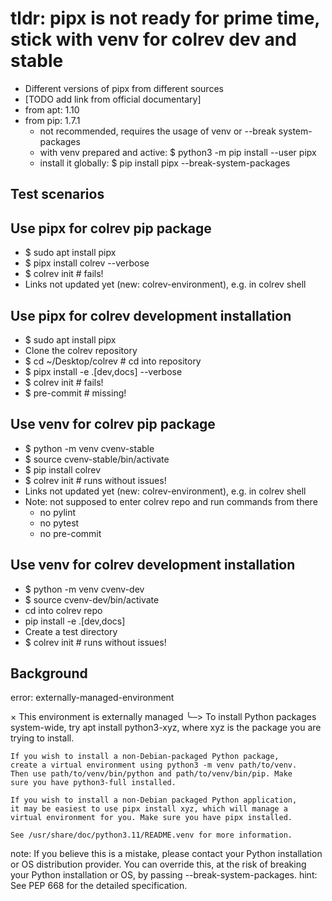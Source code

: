 # tldr: pipx is not ready for prime time, stick with venv for colrev dev and stable

- Different versions of pipx from different sources
- [TODO add link from official documentary]
- from apt: 1.10
- from pip: 1.7.1
  - not recommended, requires the usage of venv or --break system-packages
  - with venv prepared and active: $ python3 -m pip install --user pipx
  - install it globally: $ pip install pipx --break-system-packages

## Test scenarios

## Use pipx for colrev pip package
- $ sudo apt install pipx
- $ pipx install colrev --verbose
- $ colrev init # fails!
- Links not updated yet (new: colrev-environment), e.g. in colrev shell

## Use pipx for colrev development installation
- $ sudo apt install pipx
- Clone the colrev repository
- $ cd ~/Desktop/colrev # cd into repository
- $ pipx install -e .[dev,docs] --verbose
- $ colrev init # fails!
- $ pre-commit # missing!

## Use venv for colrev pip package
- $ python -m venv cvenv-stable
- $ source cvenv-stable/bin/activate
- $ pip install colrev
- $ colrev init # runs without issues!
- Links not updated yet (new: colrev-environment), e.g. in colrev shell
- Note: not supposed to enter colrev repo and run commands from there
  - no pylint
  - no pytest
  - no pre-commit 

## Use venv for colrev development installation
- $ python -m venv cvenv-dev
- $ source cvenv-dev/bin/activate
- cd into colrev repo
- pip install -e .[dev,docs]
- Create a test directory
- $ colrev init # runs without issues!

## Background

error: externally-managed-environment

× This environment is externally managed
╰─> To install Python packages system-wide, try apt install
    python3-xyz, where xyz is the package you are trying to
    install.  
    
    If you wish to install a non-Debian-packaged Python package,
    create a virtual environment using python3 -m venv path/to/venv.
    Then use path/to/venv/bin/python and path/to/venv/bin/pip. Make
    sure you have python3-full installed.
    
    If you wish to install a non-Debian packaged Python application,
    it may be easiest to use pipx install xyz, which will manage a
    virtual environment for you. Make sure you have pipx installed.
    
    See /usr/share/doc/python3.11/README.venv for more information.

note: If you believe this is a mistake, please contact your Python installation or OS distribution provider. You can override this, at the risk of breaking your Python installation or OS, by passing --break-system-packages.
hint: See PEP 668 for the detailed specification.

